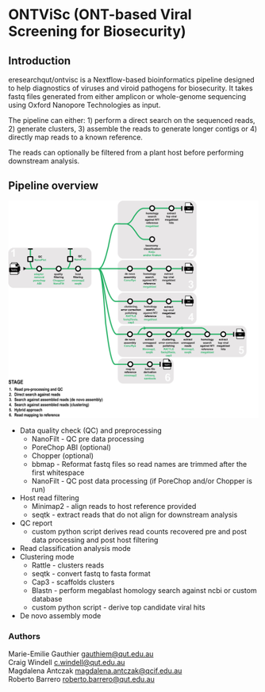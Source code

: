 # ONTViSc (ONT-based Viral Screening for Biosecurity)

## Introduction
eresearchqut/ontvisc is a Nextflow-based bioinformatics pipeline designed to help diagnostics of viruses and viroid pathogens for biosecurity. It takes fastq files generated from either amplicon or whole-genome sequencing using Oxford Nanopore Technologies as input.

The pipeline can either: 1) perform a direct search on the sequenced reads, 2) generate clusters, 3) assemble the reads to generate longer contigs or 4) directly map reads to a known reference. 

The reads can optionally be filtered from a plant host before performing downstream analysis.

## Pipeline overview
![diagram pipeline](docs/images/ONTViSc_pipeline.jpeg)

- Data quality check (QC) and preprocessing
  - NanoFilt - QC pre data processing
  - PoreChop ABI (optional)
  - Chopper (optional)
  - bbmap - Reformat fastq files so read names are trimmed after the first whitespace
  - NanoFilt - QC post data processing (if PoreChop and/or Chopper is run)
- Host read filtering
  - Minimap2 - align reads to host reference provided
  - seqtk - extract reads that do not align for downstream analysis
- QC report
  - custom python script derives read counts recovered pre and post data processing and post host filtering
- Read classification analysis mode
- Clustering mode
  - Rattle - clusters reads
  - seqtk - convert fastq to fasta format
  - Cap3 - scaffolds clusters
  - Blastn - perform megablast homology search against ncbi or custom database
  - custom python script - derive top candidate viral hits
- De novo assembly mode


### Authors
Marie-Emilie Gauthier <gauthiem@qut.edu.au>  
Craig Windell <c.windell@qut.edu.au>  
Magdalena Antczak <magdalena.antczak@qcif.edu.au>  
Roberto Barrero <roberto.barrero@qut.edu.au>  